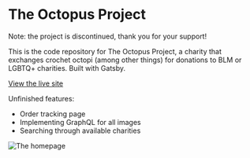 # The Octopus Project

Note: the project is discontinued, thank you for your support!

This is the code repository for The Octopus Project, a charity that exchanges crochet octopi (among other things) for donations to BLM or LGBTQ+ charities. Built with Gatsby.

[View the live site](https://theoctopusproject.site)

Unfinished features:

-   Order tracking page
-   Implementing GraphQL for all images
-   Searching through available charities

![The homepage](../../blob/master/homepage.png)
